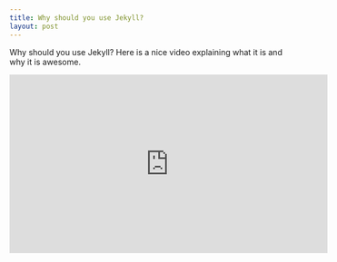 ```yaml
---
title: Why should you use Jekyll?
layout: post
---
```


Why should you use Jekyll? Here is a nice video explaining what it is and why it is awesome.

<iframe width="560" height="315" src="https://www.youtube.com/embed/iWowJBRMtpc?rel=0&amp;showinfo=0&amp;start=90&amp;end=162" frameborder="0" allowfullscreen></iframe>
